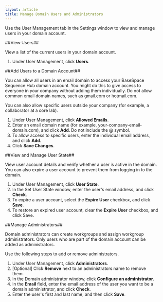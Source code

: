 ```yaml
---
layout: article
title: Manage Domain Users and Administrators
---
```

Use the User Management tab in the Settings window to view and manage users in your domain account. 

##View Users##

View a list of the current users in your domain account.

1. Under User Management, click **Users**.

##Add Users to a Domain Account##

You can allow all users in an email domain to access your BaseSpace Sequence Hub domain account. You might do this to give access to everyone in your company without adding them individually. Do not allow common email domain names, such as gmail.com or hotmail.com.

You can also allow specific users outside your company (for example, a collaborator at a core lab). 

1. Under User Management, click **Allowed Emails**.
2. Enter an email domain name (for example, your-company-email-domain.com), and click **Add**. Do not include the @ symbol.
3. To allow access to specific users, enter the individual email address, and click **Add**.
4. Click **Save Changes**.

##View and Manage User State##

View user account details and verify whether a user is active in the domain. You can also expire a user account to prevent them from logging in to the domain. 

1. Under User Management, click **User State**.
2. In the Set User State window, enter the user's email address, and click **Check**.
3. To expire a user account, select the **Expire User** checkbox, and click **Save**.
4. To restore an expired user account, clear the **Expire User** checkbox, and click Save.

##Manage Administrators##

Domain administrators can create workgroups and assign workgroup administrators. Only users who are part of the domain account can be added as administrators.

Use the following steps to add or remove administrators.

1. Under User Management, click **Administrators**.
2. [Optional] Click **Remove** next to an administrators name to remove them.
3. In the Domain administrator window, click **Configure an administrator**.
4. In the **Email** field, enter the email address of the user you want to be a domain administrator, and click **Check**.
5. Enter the user's first and last name, and then click **Save**.